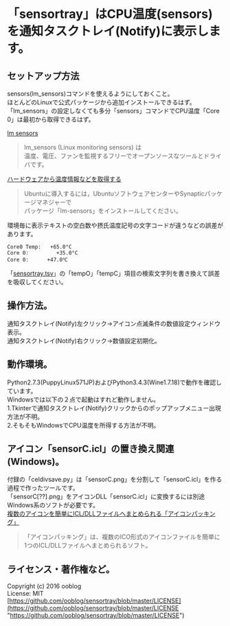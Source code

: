 # 「sensortray」はCPU温度&#40;sensors&#41;を通知タスクトレイ&#40;Notify&#41;に表示します。

## セットアップ方法

sensors&#40;lm&#95;sensors&#41;コマンドを使えるようにしておくこと。  
ほとんどのLinuxで公式パッケージから追加インストールできるはず。  
「lm&#95;sensors」の設定しなくても多分「sensors」コマンドでCPU温度「Core 0」は最初から取得できるはず。  

[lm sensors](https://wiki.archlinuxjp.org/index.php/Lm_sensors)  
>lm&#95;sensors (Linux monitoring sensors) は  
>温度、電圧、ファンを監視するフリーでオープンソースなツールとドライバです。  

[ハードウェアから温度情報などを取得する](http://gihyo.jp/admin/serial/01/ubuntu-recipe/0183)  
>Ubuntuに導入するには，UbuntuソフトウェアセンターやSynapticパッケージマネジャーで  
>パッケージ「lm-sensors」をインストールしてください。  

環境毎に表示テキストの空白数や摂氏温度記号の文字コードが違うなどの誤差があります。  

    Core0 Temp:   +65.0°C
    Core 0:         +35.0°C
    Core 0:      +47.0℃

「[sensortray.tsv](sensortray.tsv)」の「tempO」「tempC」項目の検索文字列を書き換えて誤差を吸収してください。  

## 操作方法。

通知タスクトレイ&#40;Notify&#41;左クリック→アイコン点滅条件の数値設定ウィンドウ表示。  
通知タスクトレイ&#40;Notify&#41;右クリック→数値設定初期化。  

## 動作環境。

Python2.7.3&#40;PuppyLinux571JP&#41;およびPython3.4.3&#40;Wine1.7.18&#41;で動作を確認しています。  
Windowsでは以下の２点で起動はすれど動作しません。  
1.Tkinterで通知タスクトレイ&#40;Notify&#41;クリックからのポップアップメニュー出現方法が不明。  
2.そもそもWindowsでCPU温度を所得する方法が不明。  

## アイコン「sensorC.icl」の置き換え関連&#40;Windows&#41;。

付録の「celdivsave.py」は「sensorC.png」を分割して「sensorC.icl」を作る過程で作ったツールです。  
「sensorC&#91;&#63;&#63;&#93;.png」をアイコンDLL「sensorC.icl」に変換するには別途Windows系のソフトが必要です。  
[複数のアイコンを簡単にICL/DLLファイルへまとめられる「アイコンパッキング」](http://www.forest.impress.co.jp/docs/review/20130822_612100.html)
>「アイコンパッキング」は、複数のICO形式のアイコンファイルを簡単に  
>1つのICL/DLLファイルへまとめられるソフト。  

## ライセンス・著作権など。

Copyright (c) 2016 ooblog  
License: MIT  
[https://github.com/ooblog/sensortray/blob/master/LICENSE](https://github.com/ooblog/sensortray/blob/master/LICENSE "https://github.com/ooblog/sensortray/blob/master/LICENSE")  
